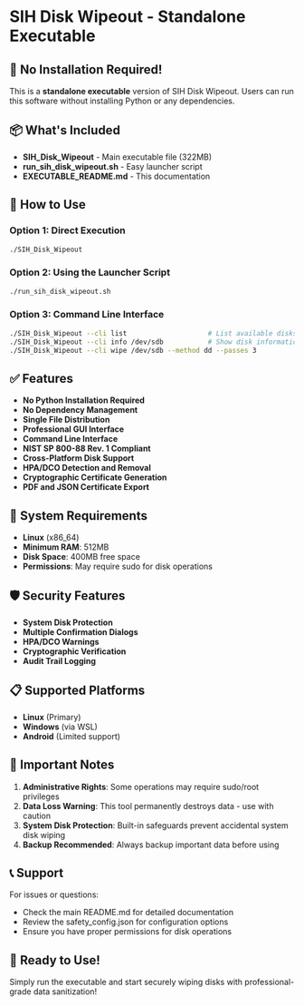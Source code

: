 # SIH Disk Wipeout - Standalone Executable

## 🚀 **No Installation Required!**

This is a **standalone executable** version of SIH Disk Wipeout. Users can run this software without installing Python or any dependencies.

## 📦 **What's Included**

- **SIH_Disk_Wipeout** - Main executable file (322MB)
- **run_sih_disk_wipeout.sh** - Easy launcher script
- **EXECUTABLE_README.md** - This documentation

## 🎯 **How to Use**

### **Option 1: Direct Execution**
```bash
./SIH_Disk_Wipeout
```

### **Option 2: Using the Launcher Script**
```bash
./run_sih_disk_wipeout.sh
```

### **Option 3: Command Line Interface**
```bash
./SIH_Disk_Wipeout --cli list                    # List available disks
./SIH_Disk_Wipeout --cli info /dev/sdb           # Show disk information
./SIH_Disk_Wipeout --cli wipe /dev/sdb --method dd --passes 3
```

## ✅ **Features**

- **No Python Installation Required**
- **No Dependency Management**
- **Single File Distribution**
- **Professional GUI Interface**
- **Command Line Interface**
- **NIST SP 800-88 Rev. 1 Compliant**
- **Cross-Platform Disk Support**
- **HPA/DCO Detection and Removal**
- **Cryptographic Certificate Generation**
- **PDF and JSON Certificate Export**

## 🔧 **System Requirements**

- **Linux** (x86_64)
- **Minimum RAM**: 512MB
- **Disk Space**: 400MB free space
- **Permissions**: May require sudo for disk operations

## 🛡️ **Security Features**

- **System Disk Protection**
- **Multiple Confirmation Dialogs**
- **HPA/DCO Warnings**
- **Cryptographic Verification**
- **Audit Trail Logging**

## 📋 **Supported Platforms**

- **Linux** (Primary)
- **Windows** (via WSL)
- **Android** (Limited support)

## 🚨 **Important Notes**

1. **Administrative Rights**: Some operations may require sudo/root privileges
2. **Data Loss Warning**: This tool permanently destroys data - use with caution
3. **System Disk Protection**: Built-in safeguards prevent accidental system disk wiping
4. **Backup Recommended**: Always backup important data before using

## 📞 **Support**

For issues or questions:
- Check the main README.md for detailed documentation
- Review the safety_config.json for configuration options
- Ensure you have proper permissions for disk operations

## 🎉 **Ready to Use!**

Simply run the executable and start securely wiping disks with professional-grade data sanitization!
